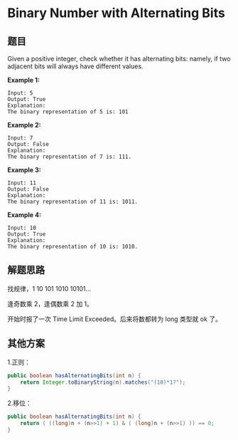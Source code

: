 # Binary Number with Alternating Bits

## 题目

Given a positive integer, check whether it has alternating bits: namely, if two adjacent bits will always have different values.

**Example 1:**

```
Input: 5
Output: True
Explanation:
The binary representation of 5 is: 101
```

**Example 2:**

```
Input: 7
Output: False
Explanation:
The binary representation of 7 is: 111.
```

**Example 3:**

```
Input: 11
Output: False
Explanation:
The binary representation of 11 is: 1011.
```

**Example 4:**

```
Input: 10
Output: True
Explanation:
The binary representation of 10 is: 1010.
```

## 解题思路

找规律，1 10 101 1010 10101...

逢奇数乘 2，逢偶数乘 2 加 1。

开始时报了一次 Time Limit Exceeded。后来将数都转为 long 类型就 ok 了。

## 其他方案

1.正则：

```java
public boolean hasAlternatingBits(int n) {
    return Integer.toBinaryString(n).matches("(10)*1?");
}
```

2.移位：

```java
public boolean hasAlternatingBits(int n) {
    return ( ((long)n + (n>>1) + 1) & ( (long)n + (n>>1) )) == 0;
}
```